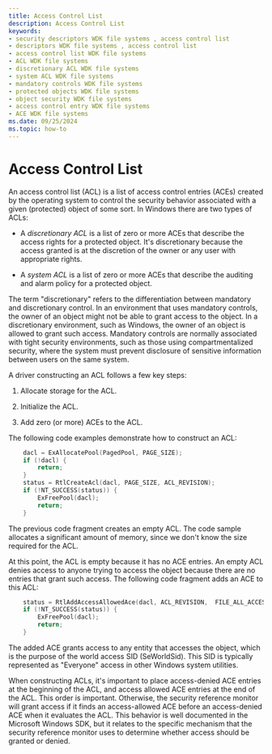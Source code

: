 ```yaml
---
title: Access Control List
description: Access Control List
keywords:
- security descriptors WDK file systems , access control list
- descriptors WDK file systems , access control list
- access control list WDK file systems
- ACL WDK file systems
- discretionary ACL WDK file systems
- system ACL WDK file systems
- mandatory controls WDK file systems
- protected objects WDK file systems
- object security WDK file systems
- access control entry WDK file systems
- ACE WDK file systems
ms.date: 09/25/2024
ms.topic: how-to
---
```


# Access Control List

An access control list (ACL) is a list of access control entries (ACEs) created by the operating system to control the security behavior associated with a given (protected) object of some sort. In Windows there are two types of ACLs:

* A *discretionary ACL* is a list of zero or more ACEs that describe the access rights for a protected object. It's discretionary because the access granted is at the discretion of the owner or any user with appropriate rights.

* A *system ACL* is a list of zero or more ACEs that describe the auditing and alarm policy for a protected object.

The term "discretionary" refers to the differentiation between mandatory and discretionary control. In an environment that uses mandatory controls, the owner of an object might not be able to grant access to the object. In a discretionary environment, such as Windows, the owner of an object is allowed to grant such access. Mandatory controls are normally associated with tight security environments, such as those using compartmentalized security, where the system must prevent disclosure of sensitive information between users on the same system.

A driver constructing an ACL follows a few key steps:

1. Allocate storage for the ACL.

2. Initialize the ACL.

3. Add zero (or more) ACEs to the ACL.

The following code examples demonstrate how to construct an ACL:

```cpp
    dacl = ExAllocatePool(PagedPool, PAGE_SIZE);
    if (!dacl) {
        return;
    }
    status = RtlCreateAcl(dacl, PAGE_SIZE, ACL_REVISION);
    if (!NT_SUCCESS(status)) {
        ExFreePool(dacl);
        return;
    }
```

The previous code fragment creates an empty ACL. The code sample allocates a significant amount of memory, since we don't know the size required for the ACL.

At this point, the ACL is empty because it has no ACE entries. An empty ACL denies access to anyone trying to access the object because there are no entries that grant such access. The following code fragment adds an ACE to this ACL:

```cpp
    status = RtlAddAccessAllowedAce(dacl, ACL_REVISION,  FILE_ALL_ACCESS, SeExports->SeWorldSid);
    if (!NT_SUCCESS(status)) {
        ExFreePool(dacl);
        return;
    }
```

The added ACE grants access to any entity that accesses the object, which is the purpose of the world access SID (SeWorldSid). This SID is typically represented as "Everyone" access in other Windows system utilities.

When constructing ACLs, it's important to place access-denied ACE entries at the beginning of the ACL, and access allowed ACE entries at the end of the ACL. This order is important. Otherwise, the security reference monitor will grant access if it finds an access-allowed ACE before an access-denied ACE when it evaluates the ACL. This behavior is well documented in the Microsoft Windows SDK, but it relates to the specific mechanism that the security reference monitor uses to determine whether access should be granted or denied.
